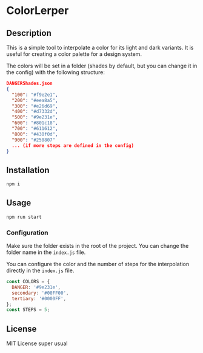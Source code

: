 # ColorLerper

## Description

This is a simple tool to interpolate a color for its light and dark variants. It is useful for creating a color palette for a design system.

The colors will be set in a folder (shades by default, but you can change it in the config) with the following structure:

```json
DANGERShades.json
{
  "100": "#f9e2e1",
  "200": "#eea8a5",
  "300": "#e26d69",
  "400": "#d7332d",
  "500": "#9e231e",
  "600": "#801c18",
  "700": "#611612",
  "800": "#430f0d",
  "900": "#250807"
  ... (if more steps are defined in the config)
}
```

## Installation

```bash
npm i
```

## Usage

```bash
npm run start
```

### Configuration

Make sure the folder exists in the root of the project. You can change the folder name in the `index.js` file.

You can configure the color and the number of steps for the interpolation directly in the `index.js` file.

```javascript
const COLORS = {
  DANGER: '#9e231e',
  secondary: '#00FF00',
  tertiary: '#0000FF',
};
const STEPS = 5;
```

## License

MIT License super usual
